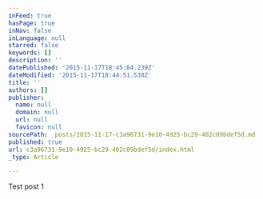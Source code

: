 ```yaml
---
inFeed: true
hasPage: true
inNav: false
inLanguage: null
starred: false
keywords: []
description: ''
datePublished: '2015-11-17T18:45:04.239Z'
dateModified: '2015-11-17T18:44:51.538Z'
title: ''
authors: []
publisher:
  name: null
  domain: null
  url: null
  favicon: null
sourcePath: _posts/2015-11-17-c3a96731-9e10-4925-bc29-402c09bdef5d.md
published: true
url: c3a96731-9e10-4925-bc29-402c09bdef5d/index.html
_type: Article

---
```

Test post 1